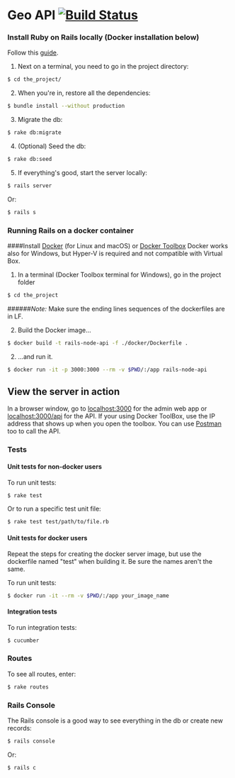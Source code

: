 # Geo API [![Build Status](https://travis-ci.org/601-H17/geo-api.svg?branch=master)](https://travis-ci.org/601-H17/geo-api)

### Install Ruby on Rails locally (Docker installation below)
 
Follow this [guide](http://www.installrails.com).

1. Next on a terminal, you need to go in the project directory:
```bash
$ cd the_project/
```

2. When you're in, restore all the dependencies:
```bash
$ bundle install --without production
```

3. Migrate the db:
```bash
$ rake db:migrate
```

4. (Optional) Seed the db:
```bash
$ rake db:seed
```

5. If everything's good, start the server locally:
```bash
$ rails server
```
Or:
```bash
$ rails s
```

### Running Rails on a docker container

####Install [Docker](https://www.docker.com/products/docker) (for Linux and macOS) or [Docker Toolbox](https://www.docker.com/products/docker-toolbox)
Docker works also for Windows, but Hyper-V is required and not compatible with Virtual Box.

1. In a terminal (Docker Toolbox terminal for Windows), go in the project folder 

```bash
$ cd the_project
```
######*Note:* Make sure the ending lines sequences of the dockerfiles are in LF.

2. Build the Docker image...

```bash
$ docker build -t rails-node-api -f ./docker/Dockerfile .
```

2. ...and run it.

```bash
$ docker run -it -p 3000:3000 --rm -v $PWD/:/app rails-node-api
```

## View the server in action
    
In a browser window, go to [localhost:3000](http://localhost:3000) for the admin web app or [localhost:3000/api](http://localhost:3000/api) for the API. If your using Docker ToolBox, use the IP address that shows up when you open the toolbox.
You can use [Postman](https://www.getpostman.com) too to call the API.

### Tests

#### **Unit tests for non-docker users**
To run unit tests:
```bash
$ rake test
```
Or to run a specific test unit file:
```bash
$ rake test test/path/to/file.rb
```

#### **Unit tests for docker users**

Repeat the steps for creating the docker server image, but use the dockerfile named "test" when building it.
Be sure the names aren't the same.

To run unit tests: 
```bash
$ docker run -it --rm -v $PWD/:/app your_image_name
```

#### **Integration tests**
To run integration tests:
```bash
$ cucumber
```

### Routes

To see all routes, enter:
```bash
$ rake routes
```


### Rails Console

The Rails console is a good way to see everything in the db or create new records:
```bash
$ rails console
```
Or:
```bash
$ rails c
```
